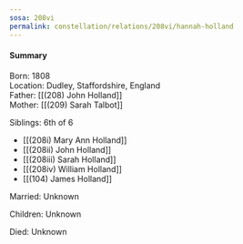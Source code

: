 ```yaml
---
sosa: 208vi
permalink: constellation/relations/208vi/hannah-holland
---
```


#### Summary

Born: 1808
<br>Location: Dudley, Staffordshire, England
<br>Father: [[(208) John Holland]]
<br>Mother: [[(209) Sarah Talbot]]

Siblings: 6th of 6

* [[(208i) Mary Ann Holland]]
* [[(208ii) John Holland]]
* [[(208iii) Sarah Holland]]
* [[(208iv) William Holland]]
* [[(104) James Holland]]

Married: Unknown

Children: Unknown

Died: Unknown

<br>